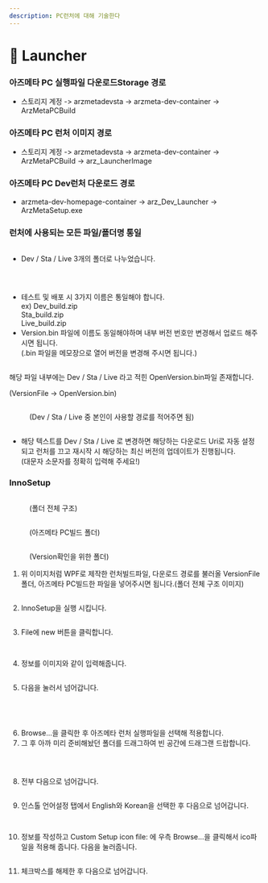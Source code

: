 ```yaml
---
description: PC런처에 대해 기술한다
---
```


# 🔱 Launcher

### 아즈메타 PC 실행파일 다운로드Storage 경로

* 스토리지 계정 -> arzmetadevsta -> arzmeta-dev-container -> ArzMetaPCBuild

### 아즈메타 PC 런처 이미지 경로

* 스토리지 계정 -> arzmetadevsta -> arzmeta-dev-container -> ArzMetaPCBuild -> arz\_LauncherImage

### 아즈메타 PC Dev런처 다운로드 경로

* arzmeta-dev-homepage-container -> arz\_Dev\_Launcher -> ArzMetaSetup.exe



### 런처에 사용되는 모든 파일/폴더명 통일

<figure><img src="../.gitbook/assets/image (1) (4).png" alt=""><figcaption></figcaption></figure>

* Dev / Sta / Live 3개의 폴더로 나누었습니다.

<figure><img src="../.gitbook/assets/image (52).png" alt=""><figcaption></figcaption></figure>

<figure><img src="../.gitbook/assets/image (53).png" alt=""><figcaption></figcaption></figure>

<figure><img src="../.gitbook/assets/image (54).png" alt=""><figcaption></figcaption></figure>

* 테스트 및 배포 시 3가지 이름은 통일해야 합니다.\
  ex) Dev\_build.zip\
  &#x20;     Sta\_build.zip\
  &#x20;     Live\_build.zip
* Version.bin 파일에 이름도 동일해야하며 내부 버전 번호만 변경해서 업로드 해주시면 됩니다.\
  (.bin 파일을 메모장으로 열어 버전을 변경해 주시면 됩니다.)

<figure><img src="../.gitbook/assets/image (2) (3).png" alt=""><figcaption></figcaption></figure>

해당 파일 내부에는 Dev / Sta / Live 라고 적힌 OpenVersion.bin파일 존재합니다.

(VersionFile -> OpenVersion.bin)

<figure><img src="../.gitbook/assets/image (3) (3).png" alt=""><figcaption><p>(Dev / Sta / Live 중  본인이 사용할 경로를 적어주면 됨)</p></figcaption></figure>

<figure><img src="../.gitbook/assets/image (59).png" alt=""><figcaption></figcaption></figure>

* 해당 텍스트를 Dev / Sta / Live 로 변경하면 해당하는 다운로드 Uri로 자동 설정 되고 런처를 끄고 재시작  시 해당하는 최신 버전의 업데이트가 진행됩니다.\
  (대문자 소문자를 정확히 입력해 주세요!)



### InnoSetup

<figure><img src="../.gitbook/assets/image (4) (3).png" alt=""><figcaption><p>(폴더 전체 구조)</p></figcaption></figure>

<figure><img src="../.gitbook/assets/image (5).png" alt=""><figcaption><p>(아즈메타 PC빌드 폴더)</p></figcaption></figure>

<figure><img src="../.gitbook/assets/image (7).png" alt=""><figcaption><p>(Version확인을 위한 폴더)</p></figcaption></figure>

1. 위 이미지처럼 WPF로 제작한 런처빌드파일, 다운로드 경로를 불러올 VersionFile폴더, 아즈메타 PC빌드한 파일을 넣어주시면 됩니다.(폴더  전체 구조 이미지)

<figure><img src="../.gitbook/assets/image (8).png" alt=""><figcaption></figcaption></figure>

2. InnoSetup을 실행 시킵니다.

<figure><img src="../.gitbook/assets/image (9).png" alt=""><figcaption></figcaption></figure>

3. File에 new 버튼을 클릭합니다.

<figure><img src="../.gitbook/assets/image (10).png" alt=""><figcaption></figcaption></figure>

<figure><img src="../.gitbook/assets/image (13).png" alt=""><figcaption></figcaption></figure>

4. 정보를 이미지와 같이 입력해줍니다.

<figure><img src="../.gitbook/assets/image (14).png" alt=""><figcaption></figcaption></figure>

5. 다음을 눌러서 넘어갑니다.

<figure><img src="../.gitbook/assets/image (15).png" alt=""><figcaption></figcaption></figure>

<figure><img src="../.gitbook/assets/image (16).png" alt=""><figcaption></figcaption></figure>

<figure><img src="../.gitbook/assets/image (17).png" alt=""><figcaption></figcaption></figure>

<figure><img src="../.gitbook/assets/image (18).png" alt=""><figcaption></figcaption></figure>

6. Browse...을 클릭한 후 아즈메타 런처 실행파일을 선택해 적용합니다.
7. 그 후 아까 미리 준비해놨던 폴더를 드래그하여 빈 공간에 드래그랜 드랍합니다.

<figure><img src="../.gitbook/assets/image (19).png" alt=""><figcaption></figcaption></figure>

<figure><img src="../.gitbook/assets/image (21).png" alt=""><figcaption></figcaption></figure>

<figure><img src="../.gitbook/assets/image (22).png" alt=""><figcaption></figcaption></figure>

8. 전부 다음으로 넘어갑니다.

<figure><img src="../.gitbook/assets/image (23).png" alt=""><figcaption></figcaption></figure>

9. 인스톨 언어설정 탭에서 English와 Korean을 선택한 후 다음으로 넘어갑니다.

<figure><img src="../.gitbook/assets/image (24).png" alt=""><figcaption></figcaption></figure>

<figure><img src="../.gitbook/assets/image (25).png" alt=""><figcaption></figcaption></figure>

10. 정보를 작성하고 Custom Setup icon file: 에 우측 Browse...을 클릭해서 ico파일을 적용해 줍니다. 다음을 눌러줍니다.

<figure><img src="../.gitbook/assets/image (27).png" alt=""><figcaption></figcaption></figure>

11. 체크박스를 해제한 후 다음으로 넘어갑니다.
